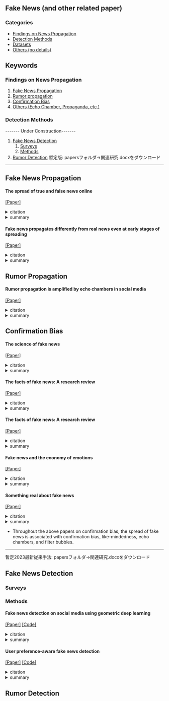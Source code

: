 Fake News (and other related paper)
---

### Categories
- [Findings on News Propagation](#findings-on-news-propagation)
- [Detection Methods](#detection-methods)
- [Datasets](https://github.com/S-K-KU/references/blob/main/papers/Datasets.md)
- [Others (no details)](https://github.com/Loy-rh/paper_research/blob/main/papers/others_with_no_details/other_categories.md)

## Keywords

### Findings on News Propagation
1. [Fake News Propagation](#fake-news-propagation)
2. [Rumor propagation](#rumor-propagation)
3. [Confirmation Bias](#confirmation-bias)
4. [Others (Echo Chamber, Propaganda, etc.)](https://github.com/S-K-KU/references/blob/main/papers/others_with_no_details/Others_on_News_Propagation_and_Malicious_Behavior.md)

### Detection Methods 
------- Under Construction-------
1. [Fake News Detection](#fake-news-detection)
   1. [Surveys](#surveys)
   2. [Methods](#methods)
2. [Rumor Detection](#rumor-detection)
暫定版: papersフォルダ->関連研究.docxをダウンロード
---

[//]: # (### Title &#40;Conference or Journal&#41;)

[//]: # ()
[//]: # ([[Paper]]&#40;&#41;)

[//]: # ([[Code]]&#40;&#41;)

[//]: # ([[bibtex]]&#40;&#41;)

[//]: # ()
[//]: # (<details><summary>citation</summary><div>)
[//]: # (<details><summary>summary</summary><div>)

[//]: # (  )
[//]: # (    )

[//]: # (- 調査中
)

[//]: # (    )

[//]: # (  </div></details>  
  )

[//]: # (  ```)

[//]: # (  調査中)

[//]: # (  ```)

[//]: # (- Keywords : `keyword`)


## Fake News Propagation
#### The spread of true and false news online

[[Paper]](https://www.science.org/doi/10.1126/science.aap9559)

<details>
<summary>citation</summary>
- Soroush Vosoughi, Deb Roy, and Sinan Aral, "The spread of true and false news online," Science, vol.359, issue 6380, pp.1146-1151, 2018.
</details>
<details>
<summary>summary</summary>
- "Fake news involves more users and forms a deeper cascade of spread from one user to another than real news." Also provides other insights from statistical analysis of propagation graphs. Must read.
</details>  


#### Fake news propagates differently from real news even at early stages of spreading

[[Paper]](https://epjdatascience.springeropen.com/articles/10.1140/epjds/s13688-020-00224-z)

<details>
<summary>citation</summary>
- Zilong Zhao, Jichang Zhao, Yukie Sano, Orr Levy, Hideki Takayasu, Misako Takayasu, Daqing Li, Junjie Wu, and Shlomo Havlin, "Fake news propagates differently from real news even at early stages of spreading," EPJ Data Science, vol.9, no.7, 2020.
</details>
<details>
<summary>summary</summary>
- Suggests "suggests a tendency for users to connect with each other and not directly with the news source in the early stages of fake news dissemination." Also provides other insights from statistical analysis of propagation graphs. Must read for developers of early detection models.
</details>  


## Rumor Propagation
#### Rumor propagation is amplified by echo chambers in social media

[[Paper]](https://www.nature.com/articles/s41598-019-57272-3)

<details>
<summary>citation</summary>
- Daejin Choi, Selin Chun, Hyunchul Oh, Jinyoung Han, and Ted “Taekyoung” Kwon, "Rumor propagation is amplified by echo chambers in social media," Scientific Report, vol.10, no.310, 2018.
</details>
<details>
<summary>summary</summary>
- Explore the relationship between rumor propagation and echo chambers through propagation graph analysis. "The rumor cascades with echo chamber members tend to be larger, deeper, and wider than those without echo chamber members."
</details>  


## Confirmation Bias
#### The science of fake news

[[Paper]](https://www.science.org/doi/10.1126/science.aao2998)

<details>
<summary>citation</summary>
- David M. J. Lazer, Matthew A. Baum, Yochai Benkler, Adam J. Berinsky, Kelly M. Greenhill, Filippo Menczer, Miriam J. Metzger, Brendan Nyhan, Gordon Pennycook, David Rothschild, Michael Schudson, Steven A. Sloman, Cass R. Sunstein, Emily A. Thorson, Duncan J. Watts, and Jonathan L. Zittrain, "The science of fake news," Science, vol.359, issue 6380, pp.1094-1096, 2018.
</details>
<details>
<summary>summary</summary>
- Famous paper. Addresses the potential negative effects of fake news (thus the focus is on computational social science perspectives).
</details>  


#### The facts of fake news: A research review

[[Paper]](https://www.science.org/doi/10.1126/science.aao2998)

<details>
<summary>citation</summary>
- Edson C. Tandoc Jr., "The facts of fake news: A research review," Sociology Compass, vol.13, issue 9, 2019.
</details>
<details>
<summary>summary</summary>
- Demonstrate how the spread of fake news and its countermeasures have psychological effects on people
</details>


#### The facts of fake news: A research review

[[Paper]](https://www.science.org/doi/10.1126/science.aao2998)

<details>
<summary>citation</summary>
- Edson C. Tandoc Jr., "The facts of fake news: A research review," Sociology Compass, vol.13, issue 9, 2019.
</details>
<details>
<summary>summary</summary>
- Demonstrates that fake news is created to induce empathy, and suggests strategies for controlling the spread of fake news in the future, based on the observation that psychological and systemic factors that reinforce readers' emotions promote its spread.
</details>


#### Fake news and the economy of emotions

[[Paper]](https://www.tandfonline.com/doi/full/10.1080/21670811.2017.1345645)

<details>
<summary>citation</summary>
- Vian Bakir and Andrew McStay, "Fake news and the economy of emotions," Digital Journalism, vol.6, no.2, pp.154-175, 2018.
</details>
<details>
<summary>summary</summary>
- Demonstrates that fake news is created to induce empathy, and suggests strategies for controlling the spread of fake news in the future, based on the observation that psychological and systemic factors that reinforce readers' emotions promote its spread.
</details>


#### Something real about fake news

[[Paper]](https://www.tandfonline.com/doi/full/10.1080/21670811.2017.1345645)

<details>
<summary>citation</summary>
- Vian Bakir and Andrew McStay, "Fake news and the economy of emotions," Digital Journalism, vol.6, no.2, pp.154-175, 2018.
</details>
<details>
<summary>summary</summary>
- Argues that "mindfulness" will beat confirmation bias.
</details>


- Throughout the above papers on confirmation bias, the spread of fake news is associated with confirmation bias, like-mindedness, echo chambers, and filter bubbles.


---
暫定2023最新従来手法: papersフォルダ->関連研究.docxをダウンロード

## Fake News Detection 
### Surveys

### Methods
#### Fake news detection on social media using geometric deep learning

[[Paper]](https://arxiv.org/pdf/1902.06673.pdf)
[[Code]](https://github.com/safe-graph/GNN-FakeNews)

<details>
<summary>citation</summary>
- Federico Monti, Fabrizio Frasca, Davide Eynard, Damon Mannion, and Michael M. Bronstein, "Fake news detection on social media using geometric deep learning," arXiv preprint arXiv:1902.06673, 2019.
</details>
<details>
<summary>summary</summary>
- First study on propagation-based fake news detection methods using GNN
</details>


#### User preference-aware fake news detection

[[Paper]](https://dl.acm.org/doi/abs/10.1145/3404835.3462990)
[[Code]](https://github.com/safe-graph/GNN-FakeNews)

<details>
<summary>citation</summary>
- Yingtong Dou, Kai Shu, Congying Xia, Philip S. Yu, and Lichao Sun, "User preference-aware fake news detection," Proceedings of the 44th International ACM SIGIR Conference on Research and Development in Information Retrieval (SIGIR '21), pp.2051–2055, 2021. 
</details>
<details>
<summary>summary</summary>
- Extract user preferences based on confirmation bias from the average of recent tweets to improve the performance of context-based detection, including fusion with content-based detection
</details>


## Rumor Detection 
